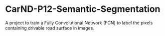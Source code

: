 # CarND-P12-Semantic-Segmentation
 A project to train a Fully Convolutional Network (FCN) to label the pixels containing drivable road surface in images.
